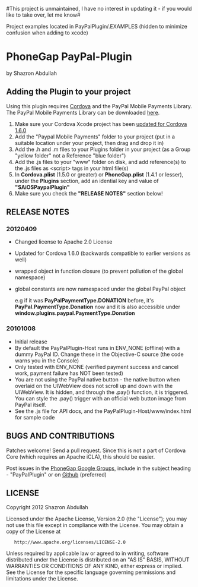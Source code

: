 #This project is unmaintained, I have no interest in updating it - if you would like to take over, let me know#

Project examples located in PayPalPlugin/.EXAMPLES  (hidden to minimize confusion when adding to xcode)

# PhoneGap PayPal-Plugin #
by Shazron Abdullah

## Adding the Plugin to your project ##

Using this plugin requires [Cordova](http://github.com/apache/incubator-cordova-ios) and the PayPal Mobile Payments Library. The PayPal Mobile Payments Library can be downloaded [here](https://www.x.com/community/ppx/xspaces/mobile/mep).

1. Make sure your Cordova Xcode project has been [updated for Cordova 1.6.0](https://github.com/apache/incubator-cordova-ios/blob/master/guides/Cordova%20Plugin%20Upgrade%20Guide.md)
2. Add the "Paypal Mobile Payments" folder to your project (put in a suitable location under your project, then drag and drop it in)
3. Add the .h and .m files to your Plugins folder in your project (as a Group "yellow folder" not a Reference "blue folder")
4. Add the .js files to your "www" folder on disk, and add reference(s) to the .js files as &lt;script&gt; tags in your html file(s)
5. In **Cordova.plist** (1.5.0 or greater) or **PhoneGap.plist** (1.4.1 or lesser), under the **Plugins** section, add an idential key and value of **"SAiOSPaypalPlugin"**
6. Make sure you check the **"RELEASE NOTES"** section below!

## RELEASE NOTES ##

### 20120409 ###
- Changed license to Apache 2.0 License
- Updated for Cordova 1.6.0 (backwards compatible to earlier versions as well)
- wrapped object in function closure (to prevent pollution of the global namespace)
- global constants are now namespaced under the global PayPal object

    e.g if it was **PayPalPaymentType.DONATION** before, it's **PayPal.PaymentType.Donation** now
        and it is also accessible under **window.plugins.paypal.PaymentType.Donation**


### 20101008 ###
* Initial release
* By default the PayPalPlugin-Host runs in ENV_NONE (offline) with a dummy PayPal ID. Change these in the Objective-C source (the code warns you in the Console)
* Only tested with ENV_NONE (verified payment success and cancel work, payment failure has NOT been tested)
* You are not using the PayPal native button - the native button when overlaid on the UIWebView does not scroll up and down with the UIWebView. It is hidden, and through the .pay() function, it is triggered. You can style the .pay() trigger with an official web button image from PayPal itself.
* See the .js file for API docs, and the PayPalPlugin-Host/www/index.html for sample code

## BUGS AND CONTRIBUTIONS ##

Patches welcome! Send a pull request. Since this is not a part of Cordova Core (which requires an Apache iCLA), this should be easier.

Post issues in the [PhoneGap Google Groups](http://groups.google.com/group/phonegap), include in the subject heading - "PayPalPlugin" or on [Github](http://github.com/phonegap/phonegap-plugins/issues)
(preferred)

## LICENSE ##

Copyright 2012 Shazron Abdullah

   Licensed under the Apache License, Version 2.0 (the "License");
   you may not use this file except in compliance with the License.
   You may obtain a copy of the License at

       http://www.apache.org/licenses/LICENSE-2.0

   Unless required by applicable law or agreed to in writing, software
   distributed under the License is distributed on an "AS IS" BASIS,
   WITHOUT WARRANTIES OR CONDITIONS OF ANY KIND, either express or implied.
   See the License for the specific language governing permissions and
   limitations under the License.

